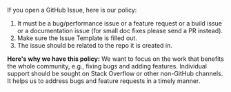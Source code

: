 If you open a GitHub Issue, here is our policy:

1. It must be a bug/performance issue or a feature request or a build issue or a documentation issue (for small doc fixes please send a PR instead).
1. Make sure the Issue Template is filled out.
1. The issue should be related to the repo it is created in.

**Here's why we have this policy:** We want to focus on the work that benefits
the whole community, e.g., fixing bugs and adding features. Individual support
should be sought on Stack Overflow or other non-GitHub channels. It helps us to
address bugs and feature requests in a timely manner.

